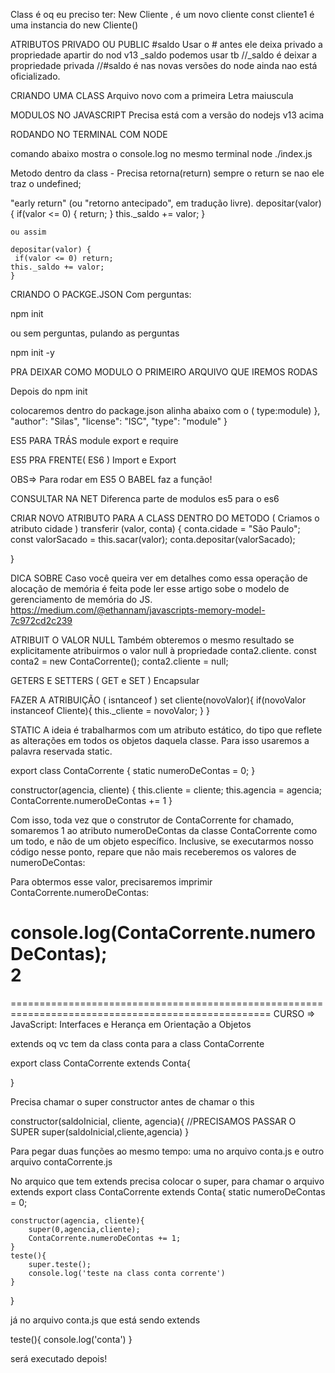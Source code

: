 Class é oq eu preciso ter:
New Cliente ,   é um novo cliente
const cliente1   é uma instancia do new Cliente()

ATRIBUTOS PRIVADO OU PUBLIC
#saldo   Usar o # antes ele deixa privado  a propriedade apartir do nod v13
_saldo   podemos usar tb
   //_saldo  é deixar a propriedade privada
    //#saldo é nas novas versões do node ainda nao está oficializado.

CRIANDO UMA CLASS
Arquivo novo com a primeira Letra maiuscula 

MODULOS NO JAVASCRIPT
Precisa está com a versão do nodejs v13 acima


RODANDO NO TERMINAL COM NODE

comando abaixo mostra o console.log no mesmo terminal
node ./index.js

Metodo dentro da class - Precisa retorna(return) sempre o return se nao ele traz o undefined;


"early return" (ou "retorno antecipado", em tradução livre). 
    depositar(valor) {
    if(valor <= 0) {
        return;
    }
    this._saldo += valor;
    }

    ou assim

    depositar(valor) {
     if(valor <= 0) return;
    this._saldo += valor;
    }


CRIANDO O PACKGE.JSON
Com perguntas:

npm init 

ou sem perguntas, pulando as perguntas

npm init -y

PRA DEIXAR COMO MODULO O PRIMEIRO ARQUIVO QUE 
IREMOS RODAS

Depois do npm init

colocaremos dentro do package.json alinha abaixo
com o ( type:module)
},
  "author": "Silas",
  "license": "ISC",
  "type": "module"
}


ES5 PARA TRÁS
module export e require


ES5 PRA FRENTE( ES6 )
Import e Export

OBS=> Para rodar em ES5 O BABEL faz a função!


CONSULTAR NA NET
Diferenca parte de modulos es5 para o es6


CRIAR NOVO ATRIBUTO PARA A CLASS DENTRO DO METODO ( Criamos o atributo cidade )
transferir (valor, conta) {
    conta.cidade = "São Paulo";
    const valorSacado = this.sacar(valor);
    conta.depositar(valorSacado);

}

DICA SOBRE 
Caso você queira ver em detalhes como essa operação de alocação de memória é feita pode ler esse artigo sobe o modelo de gerenciamento de memória do JS.
https://medium.com/@ethannam/javascripts-memory-model-7c972cd2c239


ATRIBUIT O VALOR NULL
Também obteremos o mesmo resultado se explicitamente atribuirmos o valor null à propriedade conta2.cliente.
const conta2 = new ContaCorrente();
conta2.cliente = null;


GETERS E SETTERS ( GET e SET ) Encapsular 

FAZER A ATRIBUIÇÃO ( isntanceof )
set cliente(novoValor){
    if(novoValor instanceof Cliente){
        this._cliente = novoValor;
    }
}

STATIC
 A ideia é trabalharmos com um atributo estático, do tipo que reflete as alterações em todos os objetos daquela classe. Para isso usaremos a palavra reservada static.

 export class ContaCorrente {
    static numeroDeContas = 0;
 }

 constructor(agencia, cliente) {
        this.cliente = cliente;
        this.agencia = agencia;
        ContaCorrente.numeroDeContas += 1
    }

Com isso, toda vez que o construtor de ContaCorrente for chamado, somaremos 1 ao atributo numeroDeContas da classe ContaCorrente como um todo, e não de um objeto específico. Inclusive, se executarmos nosso código nesse ponto, repare que não mais receberemos os valores de numeroDeContas:

Para obtermos esse valor, precisaremos imprimir ContaCorrente.numeroDeContas:

console.log(ContaCorrente.numeroDeContas);  
2
===================================================================================================
===================================================================================================
CURSO => JavaScript: Interfaces e Herança em Orientação a Objetos

extends oq vc tem da class conta para a class ContaCorrente

export class ContaCorrente extends Conta{

}

Precisa chamar o super constructor antes de chamar o this

 constructor(saldoInicial, cliente, agencia){
        //PRECISAMOS PASSAR O SUPER
        super(saldoInicial,cliente,agencia)
    }


Para pegar duas funções ao mesmo tempo:
uma no arquivo conta.js
e outro arquivo contaCorrente.js

No arquico que tem extends precisa colocar o super, para chamar o arquivo extends
export class ContaCorrente extends Conta{
    static numeroDeContas = 0;
  
    constructor(agencia, cliente){
        super(0,agencia,cliente);
        ContaCorrente.numeroDeContas += 1;
    }
    teste(){
        super.teste();
        console.log('teste na class conta corrente')
    }
}

já no arquivo conta.js que está sendo extends

   teste(){
        console.log('conta')
    }

será executado depois!











